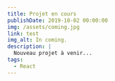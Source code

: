 ```yaml
---
title: Projet en cours
publishDate: 2019-10-02 00:00:00
img: /assets/coming.jpg
link: test
img_alt: In coming.
description: |
  Nouveau projet à venir...
tags:
  - React
---
```

